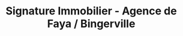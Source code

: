 ---
title: "Signature Immobilier - Agence de Faya / Bingerville"
url: /cocody/signature-immobilier-agence-de-faya-bingerville/
shop: Immobilien
---